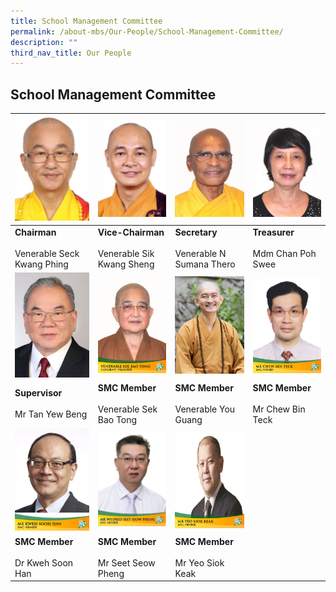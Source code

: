 ```yaml
---
title: School Management Committee
permalink: /about-mbs/Our-People/School-Management-Committee/
description: ""
third_nav_title: Our People
---
```

## School Management Committee

| ![Venerable Seck Kwang Phing](/images/venerable%20seck%20kwang%20phing.png)                                     |  ![Venerable Sik Kwang Sheng](/images/venerable%20sik%20kwang%20sheng.png)                                         |  ![Venerable N Sumana Thero](/images/venerable%20n%20sumana%20thero.png)   | ![](/images/mdm%20chan%20poh%20swee.png)                             |
|----------------------------------------|--------------------------------------------|---------------------------------------|--------------------------------|
| **Chairman**<br><br>Venerable Seck Kwang Phing | **Vice-Chairman**<br><br>Venerable Sik Kwang Sheng | **Secretary**<br><br>Venerable N Sumana Thero | **Treasurer**<br><br>Mdm Chan Poh Swee |
| ![Tan Yew Beng](/images/tan%20yew%20beng.Png) |   ![](/images/venerable-sek-bao-tong-725x1024.jpeg)|  ![](/images/venerable%20you%20kwang.png)                   |                        ![](/images/mr-chew-bin-teck-725x1024.jpeg)       |
|     **Supervisor** <br><br>Mr Tan Yew Beng     |    **SMC Member** <br><br>Venerable Sek Bao Tong   |   **SMC Member** <br><br>Venerable You Guang  | **SMC Member** <br><br>Mr Chew Bin Teck |
|  ![](/images/smc-member-741x1024.jpeg)                                     |      ![](/images/wilfred.jpeg)                                     |     ![](/images/mr-yeo-siok-keak-725x1024.jpeg)                                 |                                |
|     **SMC Member** <br><br>Dr Kweh Soon Han    |      **SMC Member** <br><br>Mr Seet Seow Pheng     |    **SMC Member** <br><br>Mr Yeo Siok Keak    |                                |